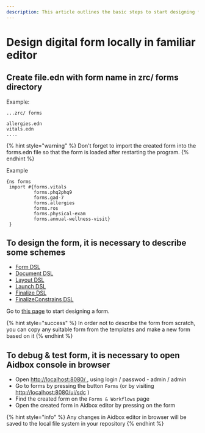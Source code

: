 ```yaml
---
description: This article outlines the basic steps to start designing form locally
---
```


# Design digital form locally in familiar editor

## Create file.edn with form name in zrc/ forms directory

Example:

```
...zrc/ forms

allergies.edn
vitals.edn
....
```



{% hint style="warning" %}
Don't forget to import the created form into the forms.edn file so that the form is loaded after restarting the program.
{% endhint %}

Example

```
{ns forms
 import #{forms.vitals
          forms.phq2phq9
          forms.gad-7
          forms.allergies
          forms.ros
          forms.physical-exam
          forms.annual-wellness-visit}
 }
```

## To design the form, it is necessary to describe some schemes

* [Form DSL ](../../reference/aidbox-forms/form-dsl.md)
* [Document DSL](../../reference/aidbox-forms/document-dsl.md)
* [Layout DSL](../../reference/aidbox-forms/layout-dsl.md)
* [Launch DSL](../../reference/aidbox-forms/launch-dsl.md)
* [Finalize DSL](../../reference/aidbox-forms/finalize-dsl.md)
* [FinalizeConstrains DSL](../../reference/aidbox-forms/finalizeconstraints-dsl.md)

Go to [this page](aidbox-code-editor/how-to-create-a-form.md) to start designing a form.

{% hint style="success" %}
In order not to describe the form from scratch, you can copy any suitable form from the templates and make a new form based on it
{% endhint %}

## To debug & test form, it is necessary to open Aidbox console in browser&#x20;

* Open  [http://localhost:8080/ ](http://localhost:8080/), using login / passwod  - admin / admin
* Go to forms by pressing the button `Forms` (or by visiting [http://localhost:8080/ui/sdc](http://localhost:8080/ui/sdc) )
* Find the created form on the `Forms & Workflows` page
* Open the created form in Aidbox editor by pressing on the form

{% hint style="info" %}
Any changes in Aidbox editor in browser will be saved to the local file system in your repository
{% endhint %}

